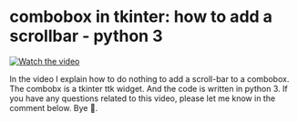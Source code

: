 # combobox in tkinter: how to add a scrollbar - python 3

[![Watch the video](https://img.youtube.com/vi/eG867Q0cbUs/hqdefault.jpg)](https://youtu.be/eG867Q0cbUs)

In the video I explain how to do nothing to add a scroll-bar to a combobox. The combobx is a tkinter ttk widget. And the code is written in python 3. If you have any questions related to this video, please let me know in the comment below. Bye 🙂.

